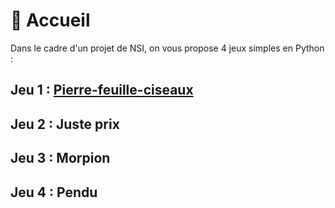 # 🏡 Accueil

Dans le cadre d'un projet de NSI, on vous propose 4 jeux simples en Python :

## Jeu 1 : [Pierre-feuille-ciseaux](/pierrefeuilleciseaux.md)
## Jeu 2 : Juste prix
## Jeu 3 : Morpion
## Jeu 4 : Pendu
